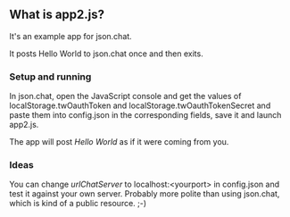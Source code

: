 ## What is app2.js?

It's an example app for json.chat.

It posts  Hello World to json.chat once and then exits.

### Setup and running

In json.chat, open the JavaScript console and get the values of localStorage.twOauthToken and localStorage.twOauthTokenSecret and paste them into config.json in the corresponding fields, save it and launch app2.js.

The app will post <i>Hello World</i> as if it were coming from you. 

### Ideas

You can change <i>urlChatServer</i> to localhost:&lt;yourport> in config.json and test it against your own server. Probably more polite than using json.chat, which is kind of a public resource. ;-)

